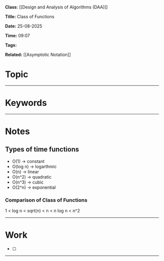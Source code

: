 **Class**:  [[Design and Analysis of Algorithms (DAA)]]

**Title:** Class of Functions

**Date:** 25-08-2025

**Time:** 09:07

**Tags:**

**Related:** [[Asymptotic Notation]]
# Topic



---
# Keywords



--- 
# Notes

## Types of time functions

- O(1) -> constant
- O(log n) -> logarthmic
- O(n) -> linear
- O(n^2) -> quadratic
- O(n^3) -> cubic
- O(2^n) -> exponential

### Comparison of Class of Functions

1 < log n < sqrt(n) < n  < n log n < n^2  




---
# Work

- [ ] 

---
